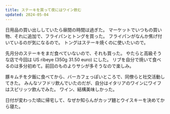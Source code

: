 ```yaml
---
title: ステーキを買って夜にはワイン飲む
updated: 2024-05-04
---
```


日用品の買い出ししていたら昼間の時間は過ぎた。
マーケットでいつもの買い物、それに追加で、フライパンとトングを買った。
フライパンがなんか焦げ付いているのが気になるので。
トングはステーキ焼くのに使いたいので。

先月分のステーキをまだ食べていないので、それも買った。
やたらと高級そうな店で今回は US ribeye (350g 31.50 euro) にした。
リブを自分で焼いて食べるのは多分初めて。前回のものよりサシが多そうなので楽しみ。

豚キムチを夕飯に食べてから、バーカフェっぽいところで、同僚らと社交活動してきた。
みんなソフドリ飲んでいたのだが、自分はイタリアのワインにワイフはスピリッツ飲んでみた。
ワイン、結構美味しかった。

日付が変わった頃に帰宅して、なぜか知らんがカップ麺とウイスキーを決めてから寝た。
